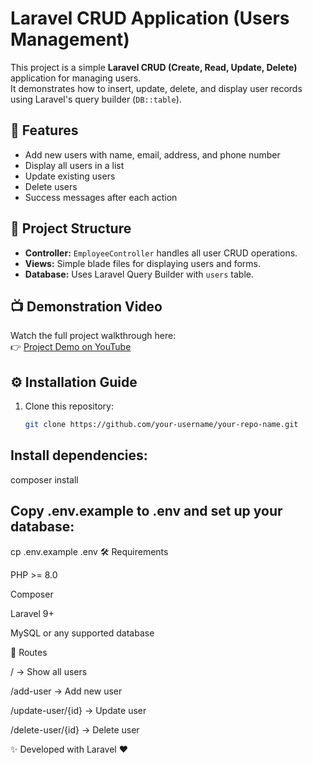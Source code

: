 # Laravel CRUD Application (Users Management)

This project is a simple **Laravel CRUD (Create, Read, Update, Delete)** application for managing users.  
It demonstrates how to insert, update, delete, and display user records using Laravel's query builder (`DB::table`).

## 🚀 Features
- Add new users with name, email, address, and phone number
- Display all users in a list
- Update existing users
- Delete users
- Success messages after each action

## 📂 Project Structure
- **Controller:** `EmployeeController` handles all user CRUD operations.
- **Views:** Simple blade files for displaying users and forms.
- **Database:** Uses Laravel Query Builder with `users` table.

## 📺 Demonstration Video
Watch the full project walkthrough here:  
👉 [Project Demo on YouTube](https://youtu.be/ZJSJUKdABsU)

## ⚙️ Installation Guide
1. Clone this repository:
   ```bash
   git clone https://github.com/your-username/your-repo-name.git
## Install dependencies:
composer install
## Copy .env.example to .env and set up your database:
cp .env.example .env
🛠️ Requirements

PHP >= 8.0

Composer

Laravel 9+

MySQL or any supported database

📌 Routes

/ → Show all users

/add-user → Add new user

/update-user/{id} → Update user

/delete-user/{id} → Delete user

✨ Developed with Laravel ❤️
